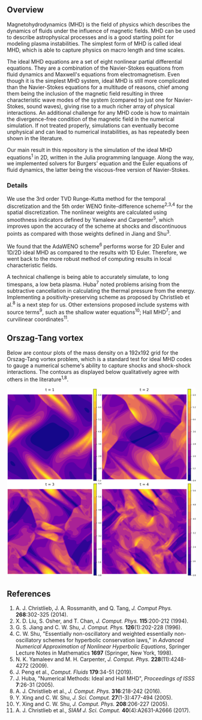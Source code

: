 ## Overview

Magnetohydrodynamics (MHD) is the field of physics which describes the dynamics of fluids under the influence of magnetic fields. MHD can be used to describe astrophysical processes and is a good starting point for modeling plasma instabilities. The simplest form of MHD is called ideal MHD, which is able to capture physics on macro length and time scales.

The ideal MHD equations are a set of eight nonlinear partial differential equations. They are a combination of the Navier-Stokes equations from fluid dynamics and Maxwell's equations from electromagnetism. Even though it is the simplest MHD system, ideal MHD is still more complicated than the Navier-Stokes equations for a multitude of reasons, chief among them being the inclusion of the magnetic field resulting in three characteristic wave modes of the system (compared to just one for Navier-Stokes, sound waves), giving rise to a much richer array of physical interactions. An additional challenge for any MHD code is how to maintain the divergence-free condition of the magnetic field in the numerical simulation. If not treated properly, simulations can eventually become unphysical and can lead to numerical instabilities, as has repeatedly been shown in the literature.

Our main result in this repository is the simulation of the ideal MHD equations<sup>1</sup> in 2D, written in the Julia programming language. Along the way, we implemented solvers for Burgers' equation and the Euler equations of fluid dynamics, the latter being the viscous-free version of Navier-Stokes.

### Details

We use the 3rd order TVD Runge-Kutta method for the temporal discretization and the 5th order WENO finite-difference scheme<sup>2,3,4</sup> for the spatial discretization. The nonlinear weights are calculated using smoothness indicators defined by Yamaleev and Carpenter<sup>5</sup>, which improves upon the accuracy of the scheme at shocks and discontinuous points as compared with those weights defined in Jiang and Shu<sup>3</sup>. 

We found that the AdaWENO scheme<sup>6</sup> performs worse for 2D Euler and 1D/2D ideal MHD as compared to the results with 1D Euler. Therefore, we went back to the more robust method of computing results in local characteristic fields.

A technical challenge is being able to accurately simulate, to long timespans, a low beta plasma. Huba<sup>7</sup> noted problems arising from the subtractive cancellation in calculating the thermal pressure from the energy. Implementing a positivity-preserving scheme as proposed by Christlieb et al.<sup>8</sup> is a next step for us. Other extensions proposed include systems with source terms<sup>9</sup>, such as the shallow water equations<sup>10</sup>; Hall MHD<sup>7</sup>; and curvilinear coordinates<sup>11</sup>.

## Orszag-Tang vortex

Below are contour plots of the mass density on a 192x192 grid for the Orszag-Tang vortex problem, which is a standard test for ideal MHD codes to gauge a numerical scheme's ability to capture shocks and shock-shock interactions. The contours as displayed below qualitatively agree with others in the literature<sup>1,8</sup>.

<p align="center">
  <img src="./assets/orszagtang/rho_192_prettyplot.png">
</p>

## References
1. A. J. Christlieb, J. A. Rossmanith, and Q. Tang, *J. Comput Phys.* **268**:302-325 (2014).
2. X. D. Liu, S. Osher, and T. Chan, *J. Comput. Phys.* **115**:200-212 (1994).
3. G. S. Jiang and C. W. Shu, *J. Comput. Phys.* **126**(1):202-228 (1996).
4. C. W. Shu, "Essentially non-oscillatory and weighted essentially non-oscillatory schemes for hyperbolic conservation laws," in *Advanced Numerical Approximation of Nonlinear Hyperbolic Equations*, Springer Lecture Notes in Mathematics **1697** (Springer, New York, 1998).
5. N. K. Yamaleev and M. H. Carpenter, *J. Comput. Phys.* **228**(11):4248-4272 (2009).
6. J. Peng et al., *Comput. Fluids* **179**:34-51 (2019).
7. J. Huba, "Numerical Methods: Ideal and Hall MHD", *Proceedings of ISSS* **7**:26-31 (2005).
8. A. J. Christlieb et al., *J. Comput. Phys.* **316**:218-242 (2016).
9. Y. Xing and C. W. Shu, *J. Sci. Comput.* **27**(1-3):477-494 (2005).
10. Y. Xing and C. W. Shu, *J. Comput. Phys.* **208**:206-227 (2005).
11. A. J. Christlieb et al., *SIAM J. Sci. Comput.* **40**(4):A2631-A2666 (2017).
